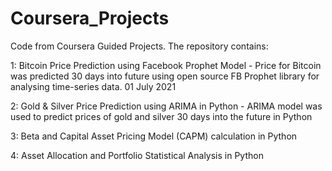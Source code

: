 # Coursera_Projects
Code from Coursera Guided Projects.
The repository contains:

1: Bitcoin Price Prediction using Facebook Prophet Model - 
Price for Bitcoin was predicted 30 days into future using open source FB Prophet library for analysing time-series data. 01 July 2021
    
2: Gold & Silver Price Prediction using ARIMA in Python - 
ARIMA model was used to predict prices of gold and silver 30 days into the future in Python

3: Beta and Capital Asset Pricing Model (CAPM) calculation in Python 

4: Asset Allocation and Portfolio Statistical Analysis in Python

